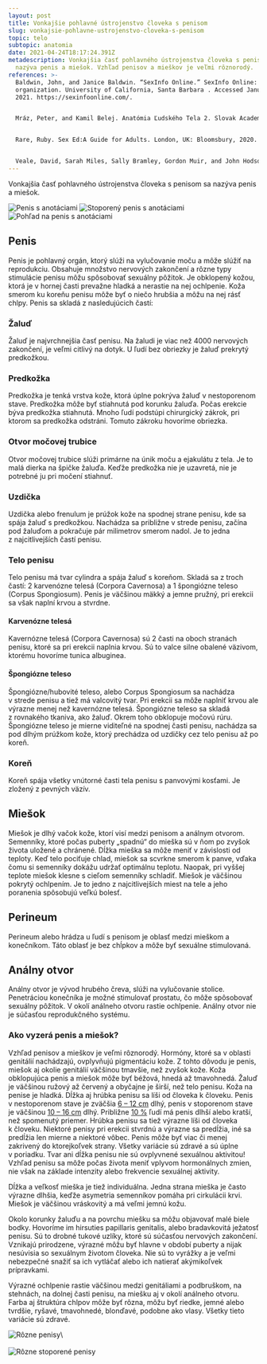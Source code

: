 ```yaml
---
layout: post
title: Vonkajšie pohlavné ústrojenstvo človeka s penisom
slug: vonkajsie-pohlavne-ustrojenstvo-cloveka-s-penisom
topic: telo
subtopic: anatomia
date: 2021-04-24T18:17:24.391Z
metadescription: Vonkajšia časť pohlavného ústrojenstva človeka s penisom sa
  nazýva penis a miešok. Vzhľad penisov a mieškov je veľmi rôznorodý.
references: >-
  Baldwin, John, and Janice Baldwin. “SexInfo Online.” SexInfo Online: nonprofit
  organization. University of California, Santa Barbara . Accessed January 1,
  2021. https://sexinfoonline.com/. 


  Mráz, Peter, and Kamil Belej. Anatómia Ľudského Tela 2. Slovak Academic Press, 2016. 


  Rare, Ruby. Sex Ed:A Guide for Adults. London, UK: Bloomsbury, 2020. 


  Veale, David, Sarah Miles, Sally Bramley, Gordon Muir, and John Hodsoll. “Am I Normal? A Systematic Review and Construction of Nomograms for Flaccid and Erect Penis Length and Circumference in up to 15 521 Men.” BJU International. John Wiley &amp; Sons, Ltd, March 2, 2015. https://bjui-journals.onlinelibrary.wiley.com/doi/abs/10.1111/bju.13010.
---
```

Vonkajšia časť pohlavného ústrojenstva človeka s penisom sa nazýva penis a miešok. 

<div class="flex flex-wrap justify-around">
<img src="/images/uploads/penis-1.jpg" alt="Penis s anotáciami">

<img src="/images/uploads/penis_2.jpg" alt="Stoporený penis s anotáciami">

<img src="/images/uploads/penis-zdola.jpg" alt="Pohľad na penis s anotáciami">
</div>

## Penis

Penis je pohlavný orgán, ktorý slúži na vylučovanie moču a môže slúžiť na reprodukciu. Obsahuje množstvo nervových zakončení a rôzne typy stimulácie penisu môžu spôsobovať sexuálny pôžitok. Je obklopený kožou, ktorá je v hornej časti prevažne hladká a nerastie na nej ochlpenie. Koža smerom ku koreňu penisu môže byť o niečo hrubšia a môžu na nej rásť chlpy. Penis sa skladá z nasledujúcich častí:

### Žaluď

Žaluď je najvrchnejšia časť penisu. Na žaludi je viac než 4000 nervových zakončení, je veľmi citlivý na dotyk. U ľudí bez obriezky je žaluď prekrytý predkožkou.  

### Predkožka

Predkožka je tenká vrstva kože, ktorá úplne pokrýva žaluď v nestoporenom stave. Predkožka môže byť stiahnutá pod korunku žaluďa. Počas erekcie býva predkožka stiahnutá. Mnoho ľudí podstúpi chirurgický zákrok, pri ktorom sa predkožka odstráni. Tomuto zákroku hovoríme obriezka.

### Otvor močovej trubice

Otvor močovej trubice slúži primárne na únik moču a ejakulátu z tela. Je to malá dierka na špičke žaluďa. Keďže predkožka nie je uzavretá, nie je potrebné ju pri močení stiahnuť.

### Uzdička

Uzdička alebo frenulum je prúžok kože na spodnej strane penisu, kde sa spája žaluď s predkožkou. Nachádza sa približne v strede penisu, začína pod žaluďom a pokračuje pár milimetrov smerom nadol. Je to jedna z najcitlivejších častí penisu. 

### Telo penisu

Telo penisu má tvar cylindra a spája žaluď s koreňom. Skladá sa z troch častí: 2 karvenózne telesá (Corpora Cavernosa) a 1 špongiózne teleso (Corpus Spongiosum). Penis je väčšinou mäkký a jemne pružný, pri erekcii sa však naplní krvou a stvrdne. 

#### Karvenózne telesá

Kavernózne telesá (Corpora Cavernosa) sú 2 časti na oboch stranách penisu, ktoré sa pri erekcii naplnia krvou. Sú to valce silne obalené väzivom, ktorému hovoríme tunica albuginea. 

#### Špongiózne teleso

Špongiózne/hubovité teleso, alebo Corpus Spongiosum sa nachádza v strede penisu a tiež má valcovitý tvar. Pri erekcii sa môže naplniť krvou ale výrazne menej než kavernózne telesá. Špongiózne teleso sa skladá z rovnakého tkaniva, ako žaluď. Okrem toho obklopuje močovú rúru. Špongiózne teleso je mierne viditeľné na spodnej časti penisu, nachádza sa pod dlhým prúžkom kože, ktorý prechádza od uzdičky cez telo penisu až po koreň. 

### Koreň

Koreň spája všetky vnútorné časti tela penisu s panvovými kosťami. Je zložený z pevných väzív. 

## Miešok 

Miešok je dlhý vačok kože, ktorí visí medzi penisom a análnym otvorom. Semenníky, ktoré počas puberty „spadnú“ do mieška sú v ňom po zvyšok života uložené a chránené. Dĺžka mieška sa môže meniť v závislosti od teploty. Keď telo pociťuje chlad, miešok sa scvrkne smerom k panve, vďaka čomu si semenníky dokážu udržať optimálnu teplotu. Naopak, pri vyššej teplote miešok klesne s cieľom semenníky schladiť. Miešok je väčšinou pokrytý ochlpením. Je to jedno z najcitlivejších miest na tele a jeho poranenia spôsobujú veľkú bolesť. 

## Perineum

Perineum alebo hrádza u ľudí s penisom je oblasť medzi mieškom a konečníkom. Táto oblasť je bez chĺpkov a môže byť sexuálne stimulovaná. 

## Análny otvor

Análny otvor je vývod hrubého čreva, slúži na vylučovanie stolice. Penetráciou konečníka je možné stimulovať prostatu, čo môže spôsobovať sexuálny pôžitok. V okolí análneho otvoru rastie ochlpenie. Análny otvor nie je súčasťou reprodukčného systému.  

### **Ako vyzerá penis a miešok?**

Vzhľad penisov a mieškov je veľmi rôznorodý. Hormóny, ktoré sa v oblasti genitálií nachádzajú, ovplyvňujú pigmentáciu kože. Z tohto dôvodu je penis, miešok aj okolie genitálií väčšinou tmavšie, než zvyšok kože. Koža obklopujúca penis a miešok môže byť béžová, hnedá až tmavohnedá. Žaluď je väčšinou ružový až červený a obyčajne je širší, než telo penisu. Koža na penise je hladká. Dĺžka aj hrúbka penisu sa líši od človeka k človeku. Penis v nestoporenom stave je zväčšia [](https://bjui-journals.onlinelibrary.wiley.com/doi/abs/10.1111/bju.13010)[6 – 12 cm](https://bjui-journals.onlinelibrary.wiley.com/doi/abs/10.1111/bju.13010) dlhý, penis v stoporenom stave je väčšinou [](https://bjui-journals.onlinelibrary.wiley.com/doi/abs/10.1111/bju.13010)[10 – 16 cm](https://bjui-journals.onlinelibrary.wiley.com/doi/abs/10.1111/bju.13010) dlhý. Približne [10 %](https://bjui-journals.onlinelibrary.wiley.com/doi/abs/10.1111/bju.13010) ľudí má penis dlhší alebo kratší, než spomenutý priemer. Hrúbka penisu sa tiež výrazne líši od človeka k človeku. Niektoré penisy pri erekcii stvrdnú a výrazne sa predĺžia, iné sa predĺžia len mierne a niektoré vôbec. Penis môže byť viac či menej zakrivený do ktorejkoľvek strany. Všetky variácie sú zdravé a sú úplne v poriadku. Tvar ani dĺžka penisu nie sú ovplyvnené sexuálnou aktivitou! Vzhľad penisu sa môže počas života meniť vplyvom hormonálnych zmien, nie však na základe intenzity alebo frekvencie sexuálnej aktivity. 

Dĺžka a veľkosť mieška je tiež individuálna. Jedna strana mieška je často výrazne dlhšia, keďže asymetria semenníkov pomáha pri cirkulácii krvi. Miešok je väčšinou vráskovitý a má veľmi jemnú kožu. 

Okolo korunky žaluďu a na povrchu miešku sa môžu objavovať malé biele bodky. Hovoríme im hirsuties papillaris genitalis, alebo bradavkovitá ježatosť penisu. Sú to drobné tukové uzlíky, ktoré sú súčasťou nervových zakončení. Vznikajú prirodzene, výrazné môžu byť hlavne v období puberty a nijak nesúvisia so sexuálnym životom človeka. Nie sú to vyrážky a je veľmi nebezpečné snažiť sa ich vytláčať alebo ich natierať akýmikoľvek prípravkami. 

Výrazné ochlpenie rastie väčšinou medzi genitáliami a podbruškom, na stehnách, na dolnej časti penisu, na miešku aj v okolí análneho otvoru. Farba aj štruktúra chlpov môže byť rôzna, môžu byť riedke, jemné alebo tvrdšie, ryšavé, tmavohnedé, blonďavé, podobne ako vlasy. Všetky tieto variácie sú zdravé.

<div class="flex flex-wrap justify-around">
<img src="/images/uploads/penis-diversity.jpg" alt="Rôzne penisy">\
</div>

<br>

<div class="flex flex-wrap justify-around"><img src="/images/uploads/penis_diversity-2.jpg" alt="Rôzne stoporené penisy">
</div>